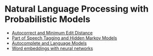 # Natural Language Processing with Probabilistic Models

* [Autocorrect and Minimum Edit Distance](https://github.com/msankar/natural_language_processing/tree/main/nlp_with_probabilistic_models/week1-autocorrect)
* [Part of Speech Tagging and Hidden Markov Models](https://github.com/msankar/natural_language_processing/tree/main/nlp_with_probabilistic_models/week2-part_of_speech_tag)
* [Autocomplete and Language Models](https://github.com/msankar/natural_language_processing/tree/main/nlp_with_probabilistic_models/week3-autocomplete_lang_model)
* [Word embeddings with neural networks](https://github.com/msankar/natural_language_processing/tree/main/nlp_with_probabilistic_models/week4-word_embeddings_with_nn)

